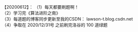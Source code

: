 【20200612】：
（1）每天都要刷题啊！    
（2）学习完《算法进阶之南》  
（3）每道题的博客同步更新至我的CSDN： lawson-t.blog.csdn.net  
（4）争取在 2020/12/31号 之前刷完洛谷的 100 道绿题   
